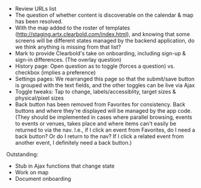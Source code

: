* Review URLs list
* The question of whether content is discoverable on the calendar & map has been resolved.
* With the map added to the roster of templates (http://staging.artx.clearbold.com/index.html), and knowing that some screens will be different states managed by the backend application, do we think anything is missing from that list?
* Mark to provide Clearbold's take on onboarding, including sign-up & sign-in differences. (The overlay question)
* History page: Open question as to toggle (forces a question) vs. checkbox (implies a preference)
* Settings pages: We rearranged this page so that the submit/save button is grouped with the text fields, and the other toggles can be live via Ajax
* Toggle tweaks: Tap to change, labels/accessiblity, target sizes & physical/pixel sizes
* Back button has been removed from Favorites for consistency. Back buttons and where they're displayed will be managed by the app code. (They should be implemented in cases where parallel browsing, events to events or venues, takes place and where items can't easily be returned to via the nav. I.e., if I click an event from Favorites, do I need a back button? Or do I return to the nav? If I click a related event from another event, I definitely need a back button.)

Outstanding:

* Stub in Ajax functions that change state
* Work on map
* Document onboarding
